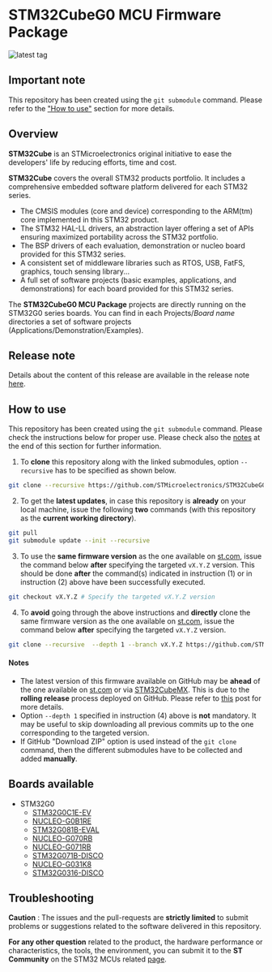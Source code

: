 # STM32CubeG0 MCU Firmware Package

![latest tag](https://img.shields.io/github/v/tag/STMicroelectronics/STM32CubeG0.svg?color=brightgreen)

## Important note

This repository has been created using the `git submodule` command. Please refer to the ["How to use"](README.md#how-to-use) section for more details.

## Overview

**STM32Cube** is an STMicroelectronics original initiative to ease the developers' life by reducing efforts, time and cost.

**STM32Cube** covers the overall STM32 products portfolio. It includes a comprehensive embedded software platform delivered for each STM32 series.
   * The CMSIS modules (core and device) corresponding to the ARM(tm) core implemented in this STM32 product.
   * The STM32 HAL-LL drivers, an abstraction layer offering a set of APIs ensuring maximized portability across the STM32 portfolio.
   * The BSP drivers of each evaluation, demonstration or nucleo board provided for this STM32 series.
   * A consistent set of middleware libraries such as RTOS, USB, FatFS, graphics, touch sensing library...
   * A full set of software projects (basic examples, applications, and demonstrations) for each board provided for this STM32 series.

The **STM32CubeG0 MCU Package** projects are directly running on the STM32G0 series boards. You can find in each Projects/*Board name* directories a set of software projects (Applications/Demonstration/Examples).

## Release note

Details about the content of this release are available in the release note [here](https://htmlpreview.github.io/?https://github.com/STMicroelectronics/STM32CubeG0/blob/master/Release_Notes.html).

## How to use

This repository has been created using the `git submodule` command. Please check the instructions below for proper use. Please check also the [notes](README.md#notes) at the end of this section for further information.

1. To **clone** this repository along with the linked submodules, option `--recursive` has to be specified as shown below.

```bash
git clone --recursive https://github.com/STMicroelectronics/STM32CubeG0.git
```

2. To get the **latest updates**, in case this repository is **already** on your local machine, issue the following **two** commands (with this repository as the **current working directory**).

```bash
git pull
git submodule update --init --recursive
```

3. To use the **same firmware version** as the one available on [st.com](https://www.st.com/en/microcontrollers-microprocessors/stm32-32-bit-arm-cortex-mcus.html), issue the command below **after** specifying the targeted `vX.Y.Z` version. This should be done **after** the command(s) indicated in instruction (1) or in instruction (2) above have been successfully executed.

```bash
git checkout vX.Y.Z # Specify the targeted vX.Y.Z version
```

4. To **avoid** going through the above instructions and **directly** clone the same firmware version as the one available on [st.com](https://www.st.com/en/microcontrollers-microprocessors/stm32-32-bit-arm-cortex-mcus.html), issue the command below **after** specifying the targeted `vX.Y.Z` version.

```bash
git clone --recursive  --depth 1 --branch vX.Y.Z https://github.com/STMicroelectronics/STM32CubeG0.git
```

#### Notes

* The latest version of this firmware available on GitHub may be **ahead** of the one available on [st.com](https://www.st.com/en/microcontrollers-microprocessors/stm32-32-bit-arm-cortex-mcus.html) or via [STM32CubeMX](https://www.st.com/en/development-tools/stm32cubemx.html). This is due to the **rolling release** process deployed on GitHub. Please refer to [this](https://github.com/STMicroelectronics/STM32Cube_MCU_Overall_Offer/discussions/21) post for more details.
* Option `--depth 1` specified in instruction (4) above is **not** mandatory. It may be useful to skip downloading all previous commits up to the one corresponding to the targeted version.
* If GitHub "Download ZIP" option is used instead of the `git clone` command, then the different submodules have to be collected and added **manually**.

## Boards available

  * STM32G0
    * [STM32G0C1E-EV](https://www.st.com/en/evaluation-tools/stm32g0c1e-ev.html)
    * [NUCLEO-G0B1RE](https://www.st.com/en/evaluation-tools/nucleo-g0b1re.html)
    * [STM32G081B-EVAL](https://www.st.com/en/evaluation-tools/stm32g081b-eval.html)
    * [NUCLEO-G070RB](https://www.st.com/en/evaluation-tools/nucleo-g070rb.html)
    * [NUCLEO-G071RB](https://www.st.com/en/evaluation-tools/nucleo-g071rb.html)
    * [STM32G071B-DISCO](https://www.st.com/en/evaluation-tools/stm32g071b-disco.html)
    * [NUCLEO-G031K8](https://www.st.com/en/evaluation-tools/nucleo-g031k8.html)
    * [STM32G0316-DISCO](https://www.st.com/en/evaluation-tools/stm32g0316-disco.html)

## Troubleshooting

**Caution** : The issues and the pull-requests are **strictly limited** to submit problems or suggestions related to the software delivered in this repository.

**For any other question** related to the product, the hardware performance or characteristics, the tools, the environment, you can submit it to the **ST Community** on the STM32 MCUs related [page](https://community.st.com/s/group/0F90X000000AXsASAW/stm32-mcus).
